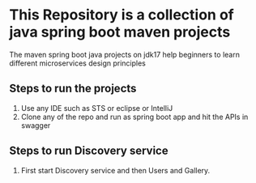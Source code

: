 # This Repository is a collection of java spring boot maven projects
The maven spring boot java projects on jdk17 help beginners to learn different microservices design principles
## Steps to run the projects
1. Use any IDE such as STS or eclipse or IntelliJ
2. Clone any of the repo and run as spring boot app and hit the APIs in swagger

## Steps to run Discovery service
1. First start Discovery service and then Users and Gallery. 